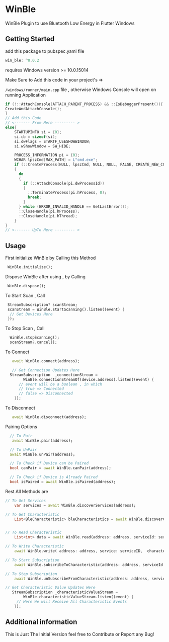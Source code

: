 # WinBle

WinBle Plugin to use Bluetooth Low Energy in Flutter Windows

## Getting Started

add this package to pubspec.yaml file

```dart
win_ble: ^0.0.2
```

requires Windows version >= 10.0.15014

Make Sure to Add this code in your project's =>

`/windows/runner/main.cpp` file , otherwise Windows Console will open on running Application

```c++
if (!::AttachConsole(ATTACH_PARENT_PROCESS) && ::IsDebuggerPresent()){
CreateAndAttachConsole();
}
// Add this Code
// <------- From Here --------- >
else{
    STARTUPINFO si = {0};
    si.cb = sizeof(si);
    si.dwFlags = STARTF_USESHOWWINDOW;
    si.wShowWindow = SW_HIDE;

    PROCESS_INFORMATION pi = {0};
    WCHAR lpszCmd[MAX_PATH] = L"cmd.exe";
    if (::CreateProcess(NULL, lpszCmd, NULL, NULL, FALSE, CREATE_NEW_CONSOLE | CREATE_NO_WINDOW, NULL, NULL, &si, &pi))
    {
      do
      {
        if (::AttachConsole(pi.dwProcessId))
        {
          ::TerminateProcess(pi.hProcess, 0);
          break;
        }
      } while (ERROR_INVALID_HANDLE == GetLastError());
      ::CloseHandle(pi.hProcess);
      ::CloseHandle(pi.hThread);
    }
}
// <------- UpTo Here --------- >
```

## Usage

First initialize WinBle by Calling this Method

```dart
 WinBle.initialize();
```

Dispose WinBle after using , by Calling

```dart
 WinBle.dispose();
```

To Start Scan , Call

```dart
 StreamSubscription? scanStream;
 scanStream = WinBle.startScanning().listen((event) {
  // Get Devices Here
 });
```

To Stop Scan , Call

```dart
  WinBle.stopScanning();
  scanStream?.cancel();
```

To Connect 
```dart
   await WinBle.connect(address);

   // Get Connection Updates Here
  StreamSubscription  _connectionStream =
        WinBle.connectionStreamOf(device.address).listen((event) {
      // event will be a boolean , in which
      // true => Connected
      // false => Disconnected
    });
```

To Disconnect
```dart
   await WinBle.disconnect(address);
```


Pairing Options
```dart
  // To Pair
   await WinBle.pair(address);

  // To UnPair
  await WinBle.unPair(address);

  // To Check if Device can be Paired
  bool canPair = await WinBle.canPair(address);

  // To Check if Device is Already Paired
  bool isPaired = await WinBle.isPaired(address);
```
Rest All Methods are
```dart
// To Get Services
    var services = await WinBle.discoverServices(address);

// To Get Characteristic
    List<BleCharacteristic> bleCharacteristics = await WinBle.discoverCharacteristics(address: address, serviceId: serviceID);


// To Read Characteristic
    List<int> data = await WinBle.read(address: address, serviceId: serviceID, characteristicId: charID);

// To Write Characteristic
    await WinBle.write( address: address, service: serviceID,  characteristic: charID,  data: data, writeWithResponse: writeWithResponse);

// To Start Subscription
    await WinBle.subscribeToCharacteristic(address: address, serviceId: serviceID, characteristicId: charID);

// To Stop Subscription
    await WinBle.unSubscribeFromCharacteristic(address: address, serviceId: serviceID, characteristicId: charID);

// Get Characteristic Value Updates Here
   StreamSubscription _characteristicValueStream =
        WinBle.characteristicValueStream.listen((event) {
     // Here We will Receive All Characteristic Events
    });

```

## Additional information

This is Just The Initial Version feel free to Contribute or Report any Bug!
